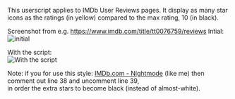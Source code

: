 This userscript applies to IMDb User Reviews pages. It display as many star icons as the ratings (in yellow) compared to the max rating, 10 (in black).

Screenshot from e.g. https://www.imdb.com/title/tt0076759/reviews
Intial:  
![initial](https://i.imgur.com/ApMIFAK.jpg)

With the script:  
![With the script](https://i.imgur.com/Wl0PKtQ.jpg)

Note: if you for use this style: [IMDb.com - Nightmode](https://userstyles.org/styles/98447/imdb-com-nightmode) (like me) then comment out line 38 and uncomment line 39,  
in order the extra stars to become black (instead of almost-white).
